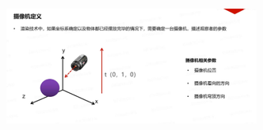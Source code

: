 ![输入图片说明](/imgs/2024-11-01/vqNFhUddJPl5RxED.png)
<!--stackedit_data:
eyJoaXN0b3J5IjpbMTY1NjAwMzAzMF19
-->